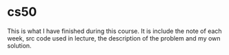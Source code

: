 # cs50
This is what I have finished during this course. 
It is include the note of each week, src code used in lecture, the description of the problem and my own solution.
